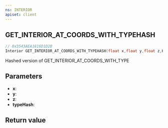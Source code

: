 ```yaml
---
ns: INTERIOR
apiset: client
---
```

## GET_INTERIOR_AT_COORDS_WITH_TYPEHASH

```c
// 0x3543AEA1816D1D2B
Interior GET_INTERIOR_AT_COORDS_WITH_TYPEHASH(float x,float y,float z,Hash typeHash);
```

Hashed version of GET_INTERIOR_AT_COORDS_WITH_TYPE

## Parameters
* **x**:
* **y**:
* **z**:
* **typeHash**:

## Return value